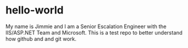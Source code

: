 # hello-world

My name is Jimmie and I am a Senior Escalation Engineer with the IIS/ASP.NET Team and Microsoft. This is a test repo to better understand how github and and git work.


